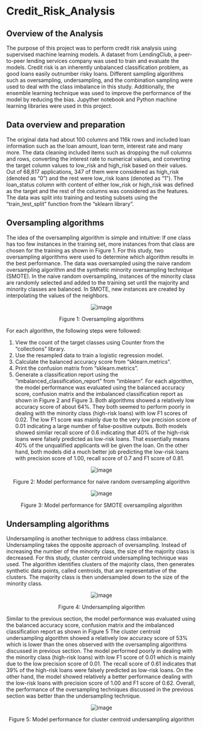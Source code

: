 # Credit_Risk_Analysis
## Overview of the Analysis
The purpose of this project was to perform credit risk analysis using supervised machine learning models. A dataset from LendingClub, a peer-to-peer lending services company was used to train and evaluate the models. Credit risk is an inherently unbalanced classification problem, as good loans easily outnumber risky loans. Different sampling algorithms such as oversampling, undersampling, and the combination sampling were used to deal with the class imbalance in this study. Additionally, the ensemble learning technique was used to improve the performance of the model by reducing the bias.  Jupyther notebook and Python machine learning libraries were used in this project.
## Data overview and preparation
The original data had about 100 columns and 116k rows and included loan information such as the loan amount, loan term, interest rate and many more. The data cleaning included items such as dropping the null columns and rows, converting the interest rate to numerical values, and converting the target column values to low_risk and high_risk based on their values. Out of 68,817 applications, 347 of them were considered as high_risk (denoted as “0”) and the rest were low_risk loans (denoted as “1”). 
The loan_status column with content of either low_risk or high_risk was defined as the target and the rest of the columns was considered as the features. The data was split into training and testing subsets using the “train_test_split” function from the “sklearn library”.
## Oversampling algorithms 
The idea of the oversampling algorithm is simple and intuitive: If one class has too few instances in the training set, more instances from that class are chosen for the training as shown in Figure 1.  For this study, two oversampling algorithms were used to determine which algorithm results in the best performance. The data was oversampled using the naive random oversampling algorithm and the synthetic minority oversampling technique (SMOTE). In the naive random oversampling, instances of the minority class are randomly selected and added to the training set until the majority and minority classes are balanced. In SMOTE, new instances are created by interpolating the values of the neighbors.

<div align="center"> 

![image](https://user-images.githubusercontent.com/103223944/183333174-85cdb7dc-5dfa-4919-8b1e-6b9d405526a0.png)

Figure 1: Oversampling algorithms
  
<div align="left"> 

For each algorithm, the following steps were followed:
1.	View the count of the target classes using Counter from the “collections” library.
2.	Use the resampled data to train a logistic regression model.
3.	Calculate the balanced accuracy score from “sklearn.metrics”.
4.	Print the confusion matrix from “sklearn.metrics”.
5.	Generate a classification report using the “imbalanced_classification_report” from “imblearn”.
For each algorithm, the model performance was evaluated using the balanced accuracy score, confusion matrix and the imbalanced classification report as shown in Figure 2 and Figure 3. 
Both algorithms showed a relatively low accuracy score of about 64%. They both seemed to perform poorly in dealing with the minority class (high-risk loans) with low F1 scores of 0.02. The low F1 score was mainly due to the very low precision score of 0.01 indicating a large number of false-positive outputs. Both models showed similar recall score of 0.6 indicating that 40% of the high-risk loans were falsely predicted as low-risk loans. That essentially means 40% of the unqualified applicants will be given the loan. On the other hand, both models did a much better job predicting the low-risk loans with precision score of 1.00, recall score of 0.7 and F1 score of 0.81.

  
 <div align="center"> 
    
![image](https://user-images.githubusercontent.com/103223944/183334727-31bcc50d-7ccc-4f25-ba02-6b09023ab926.png)
  
Figure 2:  Model performance for naive random oversampling algorithm  

   
![image](https://user-images.githubusercontent.com/103223944/183334740-642d3f14-a3db-4230-b47c-ddb46492bed9.png)

 Figure 3:  Model performance for SMOTE oversampling algorithm 
  
 <div align="left">   
 
## Undersampling algorithms 
Undersampling is another technique to address class imbalance. Undersampling takes the opposite approach of oversampling. Instead of increasing the number of the minority class, the size of the majority class is decreased. For this study, cluster centroid undersampling technique was used. The algorithm identifies clusters of the majority class, then generates synthetic data points, called centroids, that are representative of the clusters. The majority class is then undersampled down to the size of the minority class.

<div align="center"> 
   
![image](https://user-images.githubusercontent.com/103223944/183334867-79e5db13-1b1f-4383-8709-01e311720255.png)

Figure 4:  Undersampling algorithm 
  
<div align="left">    

Similar to the previous section, the model performance was evaluated using the balanced accuracy score, confusion matrix and the imbalanced classification report as shown in Figure 5 
The cluster centroid undersampling algorithm showed a relatively low accuracy score of 53% which is lower than the ones observed with the oversampling algorithms discussed in previous section. The model performed poorly in dealing with the minority class (high-risk loans) with low F1 score of 0.01 which is mainly due to the low precision score of 0.01.  The recall score of 0.61 indicates that 39% of the high-risk loans were falsely predicted as low-risk loans. On the other hand, the model showed relatively a better performance dealing with the low-risk loans with precision score of 1.00 and F1 score of 0.62. Overall, the performance of the oversampling techniques discussed in the previous section was better than the undersampling technique. 

 <div align="center">  
  
![image](https://user-images.githubusercontent.com/103223944/183334967-f248ad99-f834-4350-b6e9-6dc5d8f0ee5d.png)
  
Figure 5:  Model performance for cluster centroid undersampling algorithm 
  
<div align="left">  
   
